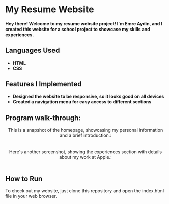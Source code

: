 <h1>My Resume Website</h1>
<h4>Hey there! Welcome to my resume website project! I'm Emre Aydin, and I created this website for a school project to showcase my skills and experiences.</h4>

<h2>Languages Used</h2>

- <b>HTML</b> 
- <b>CSS</b>

<h2>Features I Implemented </h2>

- <b>Designed the website to be responsive, so it looks good on all devices</b> 
- <b>Created a navigation menu for easy access to different sections</b> 

<h2>Program walk-through:</h2>

<p align="center">
This is a snapshot of the homepage, showcasing my personal information and a brief introduction.: <br/>
<!-- <img src="https://i.imgur.com/62TgaWL.png" height="80%" width="80%" alt="Disk Sanitization Steps"/> -->
<br />
<br />
Here's another screenshot, showing the experiences section with details about my work at Apple.:  <br/>
<!-- <img src="https://i.imgur.com/tcTyMUE.png" height="80%" width="80%" alt="Disk Sanitization Steps"/> -->
<br />
</p>

<h2>How to Run</h2>

<p>To check out my website, just clone this repository and open the index.html file in your web browser.</p>


